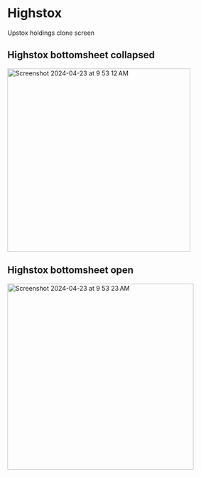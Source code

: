 # Highstox
Upstox holdings clone screen

## Highstox bottomsheet collapsed 
<img width="412" alt="Screenshot 2024-04-23 at 9 53 12 AM" src="https://github.com/Vivek-Py/Highstox/assets/52068103/8450bbb4-01bb-4d98-abab-318e5a10fa5e">

## Highstox bottomsheet open 
<img width="419" alt="Screenshot 2024-04-23 at 9 53 23 AM" src="https://github.com/Vivek-Py/Highstox/assets/52068103/9f4d68f5-8a1a-43c8-aac9-98372469a1b8">
